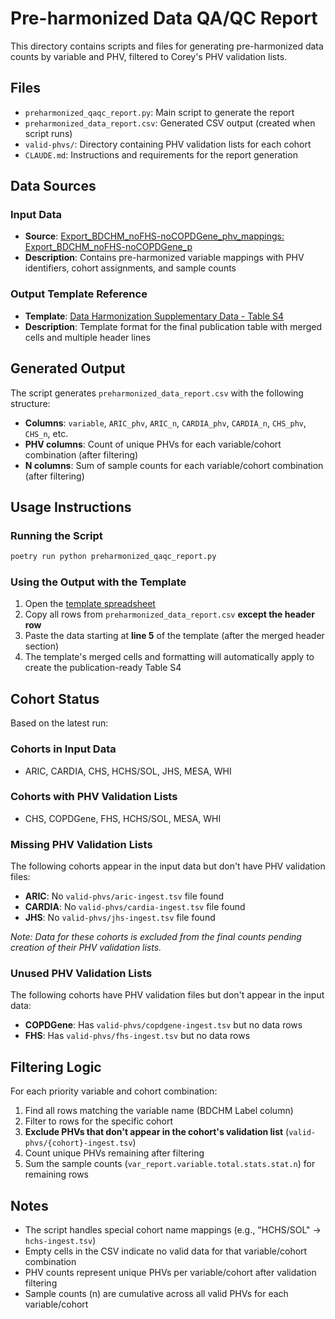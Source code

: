# Pre-harmonized Data QA/QC Report

This directory contains scripts and files for generating pre-harmonized data counts by variable and PHV, filtered to Corey's PHV validation lists.

## Files

- `preharmonized_qaqc_report.py`: Main script to generate the report
- `preharmonized_data_report.csv`: Generated CSV output (created when script runs)
- `valid-phvs/`: Directory containing PHV validation lists for each cohort
- `CLAUDE.md`: Instructions and requirements for the report generation

## Data Sources

### Input Data
- **Source**: [Export_BDCHM_noFHS-noCOPDGene_phv_mappings: Export_BDCHM_noFHS-noCOPDGene_p](https://docs.google.com/spreadsheets/d/1Fg6YFMldjDJWXTjFLJc4eVyXpOWeGoHJyg68i7u0LC4/edit?gid=1528582058#gid=1528582058)
- **Description**: Contains pre-harmonized variable mappings with PHV identifiers, cohort assignments, and sample counts

### Output Template Reference
- **Template**: [Data Harmonization Supplementary Data - Table S4](https://docs.google.com/spreadsheets/d/1PDaX266_H0haa0aabMYQ6UNtEKT5-ClMarP0FvNntN8/edit?gid=1605543644#gid=1605543644)
- **Description**: Template format for the final publication table with merged cells and multiple header lines

## Generated Output

The script generates `preharmonized_data_report.csv` with the following structure:

- **Columns**: `variable`, `ARIC_phv`, `ARIC_n`, `CARDIA_phv`, `CARDIA_n`, `CHS_phv`, `CHS_n`, etc.
- **PHV columns**: Count of unique PHVs for each variable/cohort combination (after filtering)
- **N columns**: Sum of sample counts for each variable/cohort combination (after filtering)

## Usage Instructions

### Running the Script
```bash
poetry run python preharmonized_qaqc_report.py
```

### Using the Output with the Template
1. Open the [template spreadsheet](https://docs.google.com/spreadsheets/d/1PDaX266_H0haa0aabMYQ6UNtEKT5-ClMarP0FvNntN8/edit?gid=1605543644#gid=1605543644)
2. Copy all rows from `preharmonized_data_report.csv` **except the header row**
3. Paste the data starting at **line 5** of the template (after the merged header section)
4. The template's merged cells and formatting will automatically apply to create the publication-ready Table S4

## Cohort Status

Based on the latest run:

### Cohorts in Input Data
- ARIC, CARDIA, CHS, HCHS/SOL, JHS, MESA, WHI

### Cohorts with PHV Validation Lists
- CHS, COPDGene, FHS, HCHS/SOL, MESA, WHI

### Missing PHV Validation Lists
The following cohorts appear in the input data but don't have PHV validation files:
- **ARIC**: No `valid-phvs/aric-ingest.tsv` file found
- **CARDIA**: No `valid-phvs/cardia-ingest.tsv` file found  
- **JHS**: No `valid-phvs/jhs-ingest.tsv` file found

*Note: Data for these cohorts is excluded from the final counts pending creation of their PHV validation lists.*

### Unused PHV Validation Lists
The following cohorts have PHV validation files but don't appear in the input data:
- **COPDGene**: Has `valid-phvs/copdgene-ingest.tsv` but no data rows
- **FHS**: Has `valid-phvs/fhs-ingest.tsv` but no data rows

## Filtering Logic

For each priority variable and cohort combination:
1. Find all rows matching the variable name (BDCHM Label column)
2. Filter to rows for the specific cohort
3. **Exclude PHVs that don't appear in the cohort's validation list** (`valid-phvs/{cohort}-ingest.tsv`)
4. Count unique PHVs remaining after filtering
5. Sum the sample counts (`var_report.variable.total.stats.stat.n`) for remaining rows

## Notes

- The script handles special cohort name mappings (e.g., "HCHS/SOL" → `hchs-ingest.tsv`)
- Empty cells in the CSV indicate no valid data for that variable/cohort combination
- PHV counts represent unique PHVs per variable/cohort after validation filtering
- Sample counts (n) are cumulative across all valid PHVs for each variable/cohort
